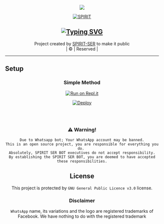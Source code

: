 <div align="center">
  <p align="center">
<img src=https://i.imgur.com/oogzAR2.png>
</p

<div align="center
<div align="center"


[![SPIRIT](https://i.imgur.com/ZknPTZG.jpeg?size=100000)](https://github.com/ANUSER1)

## [![Typing SVG](https://readme-typing-svg.herokuapp.com?font=Lemon+milk&color=F7000&lines=WELCOME+TO+SPIRIT+SER+WA+BOT+REPO;CREATED+BY+SPIRIT+SRR;THIS+IS+A+USERBOT+PRIVATE+AND+PUBLIC+BOT;WITH+MORE+FEATHERS)](https://git.io/typing-svg)



</p>
</div>
<p align="center">
Project created by <a href="https://github.com/SPlRlT-YT">SPIRIT-SER</a> to make it public
    <br>
       | © |
        Reserved |
    <br> 
</p>

----



## Setup
<div align="center">

  ### Simple Method
  
[![Run on Repl.it](https://repl.it/badge/github/quiec/whatsAlfa)](https://replit.com/@SPlRlTFF/SPIRIT-SER)

[![Deploy](https://www.herokucdn.com/deploy/button.svg)](https://heroku.com/deploy?template=https://github.com/nishadahammed/Miss-Aliza.git)

     
<br>
<br >


### ⚠️ Warning! 
```
Due to Whatsapp bot; Your WhatsApp account may be banned.
This is an open source project, you are responsible for everything you do. 
Absolutely, SPIRIT SER BOT executives do not accept responsibility.
By establishing the SPIRIT SER BOT, you are deemed to have accepted these responsibilities.
```

        
        
## License
This project is protected by `GNU General Public Licence v3.0` license.

### Disclaimer
`WhatsApp` name, its variations and the logo are registered trademarks of Facebook. We have nothing to do with the registered trademark

